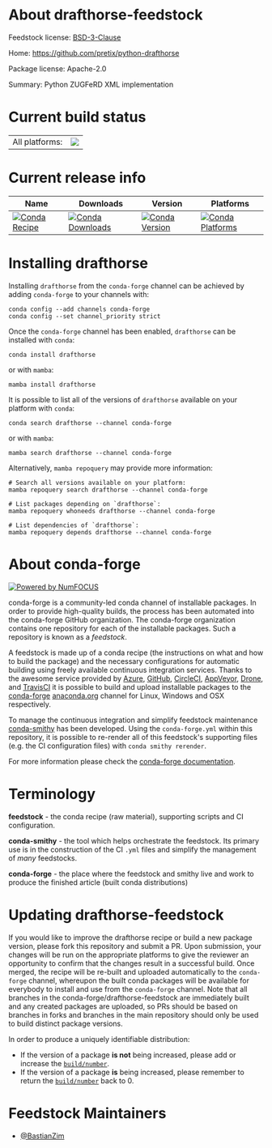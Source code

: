 About drafthorse-feedstock
==========================

Feedstock license: [BSD-3-Clause](https://github.com/conda-forge/drafthorse-feedstock/blob/main/LICENSE.txt)

Home: https://github.com/pretix/python-drafthorse

Package license: Apache-2.0

Summary: Python ZUGFeRD XML implementation

Current build status
====================


<table><tr><td>All platforms:</td>
    <td>
      <a href="https://dev.azure.com/conda-forge/feedstock-builds/_build/latest?definitionId=18201&branchName=main">
        <img src="https://dev.azure.com/conda-forge/feedstock-builds/_apis/build/status/drafthorse-feedstock?branchName=main">
      </a>
    </td>
  </tr>
</table>

Current release info
====================

| Name | Downloads | Version | Platforms |
| --- | --- | --- | --- |
| [![Conda Recipe](https://img.shields.io/badge/recipe-drafthorse-green.svg)](https://anaconda.org/conda-forge/drafthorse) | [![Conda Downloads](https://img.shields.io/conda/dn/conda-forge/drafthorse.svg)](https://anaconda.org/conda-forge/drafthorse) | [![Conda Version](https://img.shields.io/conda/vn/conda-forge/drafthorse.svg)](https://anaconda.org/conda-forge/drafthorse) | [![Conda Platforms](https://img.shields.io/conda/pn/conda-forge/drafthorse.svg)](https://anaconda.org/conda-forge/drafthorse) |

Installing drafthorse
=====================

Installing `drafthorse` from the `conda-forge` channel can be achieved by adding `conda-forge` to your channels with:

```
conda config --add channels conda-forge
conda config --set channel_priority strict
```

Once the `conda-forge` channel has been enabled, `drafthorse` can be installed with `conda`:

```
conda install drafthorse
```

or with `mamba`:

```
mamba install drafthorse
```

It is possible to list all of the versions of `drafthorse` available on your platform with `conda`:

```
conda search drafthorse --channel conda-forge
```

or with `mamba`:

```
mamba search drafthorse --channel conda-forge
```

Alternatively, `mamba repoquery` may provide more information:

```
# Search all versions available on your platform:
mamba repoquery search drafthorse --channel conda-forge

# List packages depending on `drafthorse`:
mamba repoquery whoneeds drafthorse --channel conda-forge

# List dependencies of `drafthorse`:
mamba repoquery depends drafthorse --channel conda-forge
```


About conda-forge
=================

[![Powered by
NumFOCUS](https://img.shields.io/badge/powered%20by-NumFOCUS-orange.svg?style=flat&colorA=E1523D&colorB=007D8A)](https://numfocus.org)

conda-forge is a community-led conda channel of installable packages.
In order to provide high-quality builds, the process has been automated into the
conda-forge GitHub organization. The conda-forge organization contains one repository
for each of the installable packages. Such a repository is known as a *feedstock*.

A feedstock is made up of a conda recipe (the instructions on what and how to build
the package) and the necessary configurations for automatic building using freely
available continuous integration services. Thanks to the awesome service provided by
[Azure](https://azure.microsoft.com/en-us/services/devops/), [GitHub](https://github.com/),
[CircleCI](https://circleci.com/), [AppVeyor](https://www.appveyor.com/),
[Drone](https://cloud.drone.io/welcome), and [TravisCI](https://travis-ci.com/)
it is possible to build and upload installable packages to the
[conda-forge](https://anaconda.org/conda-forge) [anaconda.org](https://anaconda.org/)
channel for Linux, Windows and OSX respectively.

To manage the continuous integration and simplify feedstock maintenance
[conda-smithy](https://github.com/conda-forge/conda-smithy) has been developed.
Using the ``conda-forge.yml`` within this repository, it is possible to re-render all of
this feedstock's supporting files (e.g. the CI configuration files) with ``conda smithy rerender``.

For more information please check the [conda-forge documentation](https://conda-forge.org/docs/).

Terminology
===========

**feedstock** - the conda recipe (raw material), supporting scripts and CI configuration.

**conda-smithy** - the tool which helps orchestrate the feedstock.
                   Its primary use is in the construction of the CI ``.yml`` files
                   and simplify the management of *many* feedstocks.

**conda-forge** - the place where the feedstock and smithy live and work to
                  produce the finished article (built conda distributions)


Updating drafthorse-feedstock
=============================

If you would like to improve the drafthorse recipe or build a new
package version, please fork this repository and submit a PR. Upon submission,
your changes will be run on the appropriate platforms to give the reviewer an
opportunity to confirm that the changes result in a successful build. Once
merged, the recipe will be re-built and uploaded automatically to the
`conda-forge` channel, whereupon the built conda packages will be available for
everybody to install and use from the `conda-forge` channel.
Note that all branches in the conda-forge/drafthorse-feedstock are
immediately built and any created packages are uploaded, so PRs should be based
on branches in forks and branches in the main repository should only be used to
build distinct package versions.

In order to produce a uniquely identifiable distribution:
 * If the version of a package **is not** being increased, please add or increase
   the [``build/number``](https://docs.conda.io/projects/conda-build/en/latest/resources/define-metadata.html#build-number-and-string).
 * If the version of a package **is** being increased, please remember to return
   the [``build/number``](https://docs.conda.io/projects/conda-build/en/latest/resources/define-metadata.html#build-number-and-string)
   back to 0.

Feedstock Maintainers
=====================

* [@BastianZim](https://github.com/BastianZim/)


